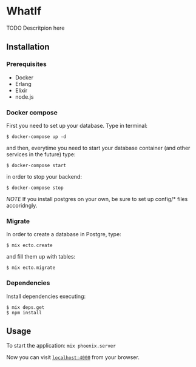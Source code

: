 # WhatIf

TODO Descritpion here

## Installation

### Prerequisites
* Docker
* Erlang
* Elixir
* node.js

### Docker compose
First you need to set up your database. Type in terminal:
```
$ docker-compose up -d
```
and then, everytime you need to start your database container (and other services in the future) type:
```
$ docker-compose start
```
in order to stop your backend:
```
$ docker-compose stop
```
*NOTE*
If you install postgres on your own, be sure to set up config/* files accoridngly.

### Migrate
In order to create a database in Postgre, type:
```
$ mix ecto.create
```
and fill them up with tables:
```
$ mix ecto.migrate
```

### Dependencies
Install dependencies executing:
```
$ mix deps.get
$ npm install
```
## Usage
To start the application: `mix phoenix.server`

Now you can visit [`localhost:4000`](http://localhost:4000) from your browser.

